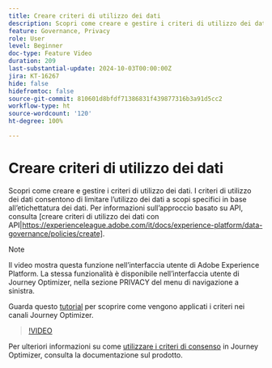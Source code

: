 ```yaml
---
title: Creare criteri di utilizzo dei dati
description: Scopri come creare e gestire i criteri di utilizzo dei dati.
feature: Governance, Privacy
role: User
level: Beginner
doc-type: Feature Video
duration: 209
last-substantial-update: 2024-10-03T00:00:00Z
jira: KT-16267
hide: false
hidefromtoc: false
source-git-commit: 810601d8bfdf71386831f439877316b3a91d5cc2
workflow-type: ht
source-wordcount: '120'
ht-degree: 100%

---
```



# Creare criteri di utilizzo dei dati

Scopri come creare e gestire i criteri di utilizzo dei dati. I criteri di utilizzo dei dati consentono di limitare l’utilizzo dei dati a scopi specifici in base all’etichettatura dei dati. Per informazioni sull’approccio basato su API, consulta [creare criteri di utilizzo dei dati con API|https://experienceleague.adobe.com/it/docs/experience-platform/data-governance/policies/create].

>[!NOTE]
>
>Il video mostra questa funzione nell’interfaccia utente di Adobe Experience Platform. La stessa funzionalità è disponibile nell’interfaccia utente di Journey Optimizer, nella sezione PRIVACY del menu di navigazione a sinistra.
>
>Guarda questo [tutorial](/help/privacy/enforce-data-usage-policies-in-journey-optimizer-channels.md) per scoprire come vengono applicati i criteri nei canali Journey Optimizer.

>[!VIDEO](https://video.tv.adobe.com/v/32977/?learn=on)

Per ulteriori informazioni su come [utilizzare i criteri di consenso](https://experienceleague.adobe.com/it/docs/journey-optimizer/using/privacy/consent/consent-restricted) in Journey Optimizer, consulta la documentazione sul prodotto.

